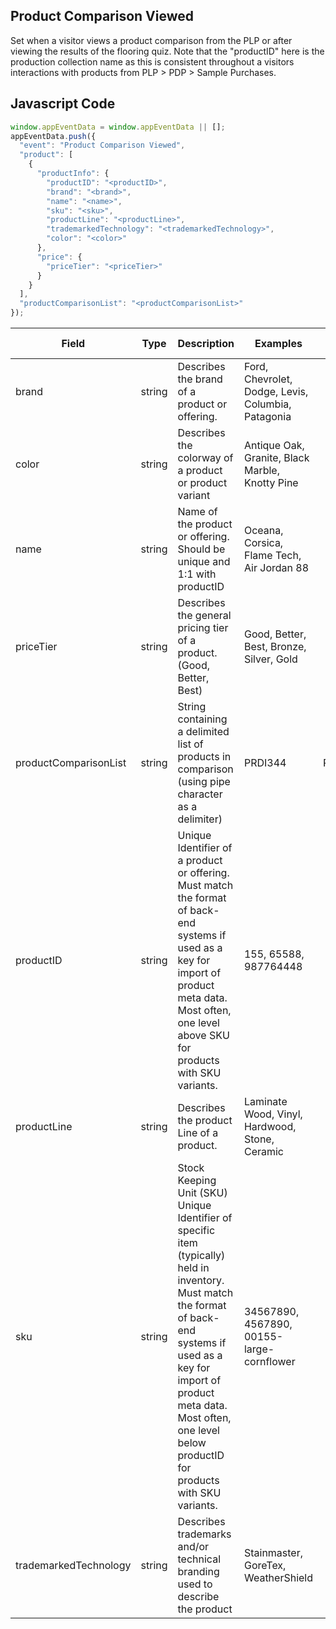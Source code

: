 ## Product Comparison Viewed

Set when a visitor views a product comparison from the PLP or after viewing the results of the flooring quiz. Note that the "productID" here is the production collection name as this is consistent throughout a visitors interactions with products from PLP > PDP > Sample Purchases.

## Javascript Code
```js
window.appEventData = window.appEventData || [];
appEventData.push({
  "event": "Product Comparison Viewed",
  "product": [
    {
      "productInfo": {
        "productID": "<productID>",
        "brand": "<brand>",
        "name": "<name>",
        "sku": "<sku>",
        "productLine": "<productLine>",
        "trademarkedTechnology": "<trademarkedTechnology>",
        "color": "<color>"
      },
      "price": {
        "priceTier": "<priceTier>"
      }
    }
  ],
  "productComparisonList": "<productComparisonList>"
});
```

|Field|Type|Description|Examples|Pattern|Min Length|Max Length|Minimum|Maximum|Multiple Of|
| --- | --- | --- | --- | --- | --- | --- | --- | --- | --- |
|brand|string|Describes the brand of a product or offering.|Ford, Chevrolet, Dodge, Levis, Columbia, Patagonia|||||||
|color|string|Describes the colorway of a product or product variant|Antique Oak, Granite, Black Marble, Knotty Pine|||||||
|name|string|Name of the product or offering.  Should be unique and 1:1 with productID|Oceana, Corsica, Flame Tech, Air Jordan 88|||||||
|priceTier|string|Describes the general pricing tier of a product. (Good, Better, Best)|Good, Better, Best, Bronze, Silver, Gold|||||||
|productComparisonList|string|String containing a delimited list of products in comparison (using pipe character as a delimiter)|PRDI344|PRDI432|PRDI4343, 3443|5869|5422, TL434|TL643|||||||
|productID|string|Unique Identifier of a product or offering.  Must match the format of back-end systems if used as a key for import of product meta data. Most often, one level above SKU for products with SKU variants. |155, 65588, 987764448|||||||
|productLine|string|Describes the product Line of a product. |Laminate Wood, Vinyl, Hardwood, Stone, Ceramic|||||||
|sku|string|Stock Keeping Unit (SKU) Unique Identifier of specific item (typically) held in inventory.  Must match the format of back-end systems if used as a key for import of product meta data. Most often, one level below productID for products with SKU variants. |34567890, 4567890, 00155-large-cornflower|||||||
|trademarkedTechnology|string|Describes trademarks and/or technical branding used to describe the product|Stainmaster, GoreTex, WeatherShield|||||||
